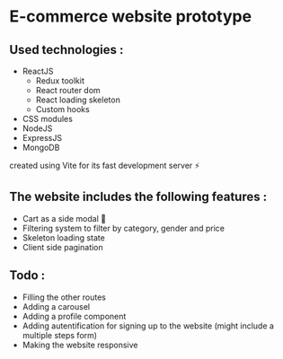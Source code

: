 # E-commerce website prototype

## Used technologies : 
- ReactJS <br>
	+ Redux toolkit <br>
  	+ React router dom <br>
  	+ React loading skeleton <br>
  	+ Custom hooks <br>
- CSS modules <br>
- NodeJS <br>
- ExpressJS <br>
- MongoDB <br>

created using Vite for its fast development server ⚡

## The website includes the following features :
- Cart as a side modal 🛒 <br>
- Filtering system to filter by category, gender and price <br>
- Skeleton loading state <br>
- Client side pagination <br>

## Todo :
- Filling the other routes <br>
- Adding a carousel <br>
- Adding a profile component <br>
- Adding autentification for signing up to the website (might include a multiple steps form) <br>
- Making the website responsive <br>
